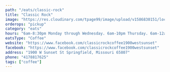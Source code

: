 ```yaml
---
path: "/eats/classic-rock"
title: "Classic Rock"
image: "https://res.cloudinary.com/tpage99/image/upload/v1586830151/local417eats/local417eatslogo.png"
orderops: "pickup"
category: "eats"
hours: "6am-8:30pm Monday through Wednesday. 6am-10pm Thursday. 6am-12am Friday. 7am-12am Saturday. 8am-6:30pm Sunday."
eatsType: "Coffee"
website: "https://www.facebook.com/classicrockcoffee1900westsunset"
facebook: "https://www.facebook.com/classicrockcoffee1900westsunset"
address: "1900 W Sunset St Springfield, Missouri 65807"
phone: "4178817625"
tags: ["coffee"]
---
```

